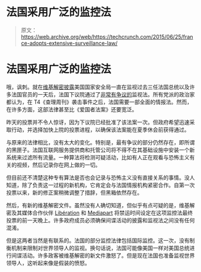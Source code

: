 # 法国采用广泛的监控法 

> 原文：<https://web.archive.org/web/https://techcrunch.com/2015/06/25/france-adopts-extensive-surveillance-law/>

# 法国采用广泛的监控法

哦，讽刺。就在[维基解密披露](https://web.archive.org/web/20221209025512/https://beta.techcrunch.com/2015/06/23/new-wikileaks-docs-claim-nsa-monitored-communications-of-french-presidents/#.g4g8uk:kZJs)美国国家安全局一直在监视过去三任法国总统以及许多法国官员的一天后，法国下议院通过了[非常有争议的](https://web.archive.org/web/20221209025512/https://beta.techcrunch.com/2015/05/05/france-is-one-step-closer-to-adopting-extensive-surveillance-law/)监视法。所有党派的政治家都认为，在 T4《查理周刊》袭击事件之后，法国需要一部全面的情报法。然而，在许多方面，这部法律甚至比《爱国者法案》还要宽泛。

昨天的投票并不令人惊讶，因为下议院已经批准了该法案一次。但政府希望迅速采取行动，并选择加快上院的投票进程，以确保该法案能在夏季休会前获得通过。

与原来的法律相比，没有太大的变化。特别是，最有争议的部分仍然存在，即所谓的黑匣子。法国互联网服务提供商和托管公司将不得不在其基础设施中安装一个新系统来过滤所有流量。一种算法将检测可疑活动，比如有人正在观看与恐怖主义有关的视频，然后记录你在网上做的一切。

但目前还不清楚这种专有算法是否也会记录与恐怖主义没有直接关系的事情。没人知道，除了负责这一过程的新机构，它肯定会与法国情报机构紧密合作。自第一次投票以来，新的修正案稍微调整了措辞，但黑箱依然存在。

然后，有新的维基解密文件。虽然没有人确切知道，但似乎有点可疑的是，维基解密及其媒体合作伙伴 [Libération](https://web.archive.org/web/20221209025512/http://www.liberation.fr/) 和 [Mediapart](https://web.archive.org/web/20221209025512/http://www.mediapart.fr/) 将禁运时间设定在这项监控法最终投票的前一天晚上。许多政府成员必须确保间谍活动的披露和监视法之间没有任何混淆。

但是这两者当然是有联系的。法国的部分监控法律包括国际监控。这一次，没有制衡机制来限制对世界领导人的监视。换句话说，法国可能像美国一样对美国总统进行间谍活动。许多政客被维基解密的新文件激怒了。但是现在法国也准备监视世界领导人，这听起来像是假装的愤怒。